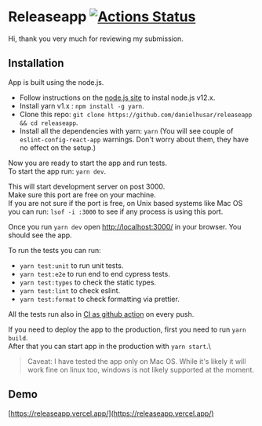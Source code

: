 # Releaseapp [![Actions Status](https://github.com/danielhusar/releaseapp/workflows/CI/badge.svg)](https://github.com/danielhusar/releaseapp/actions)

Hi, thank you very much for reviewing my submission.

## Installation

App is built using the node.js.

- Follow instructions on the [node.js site](https://nodejs.org/en/download/) to instal node.js v12.x.
- Install yarn v1.x : `npm install -g yarn`.
- Clone this repo: `git clone https://github.com/danielhusar/releaseapp && cd releaseapp`.
- Install all the dependencies with yarn: `yarn` (You will see couple of `eslint-config-react-app` warnings. Don't worry about them, they have no effect on the setup.)

Now you are ready to start the app and run tests.\
To start the app run: `yarn dev`.

This will start development server on post 3000.\
Make sure this port are free on your machine.\
If you are not sure if the port is free, on Unix based systems like Mac OS you can run: `lsof -i :3000` to see if any process is using this port.

Once you run `yarn dev` open [http://localhost:3000/](http://localhost:3000/) in your browser. You should see the app.

To run the tests you can run:

- `yarn test:unit` to run unit tests.
- `yarn test:e2e` to run end to end cypress tests.
- `yarn test:types` to check the static types.
- `yarn test:lint` to check eslint.
- `yarn test:format` to check formatting via prettier.

All the tests run also in [CI as github action](https://github.com/danielhusar/releaseapp/actions) on every push.

If you need to deploy the app to the production, first you need to run `yarn build`.\
After that you can start app in the production with `yarn start`.\

> Caveat: I have tested the app only on Mac OS. While it's likely it will work fine on linux too, windows is not likely supported at the moment.

## Demo

[https://releaseapp.vercel.app/](https://releaseapp.vercel.app/)
